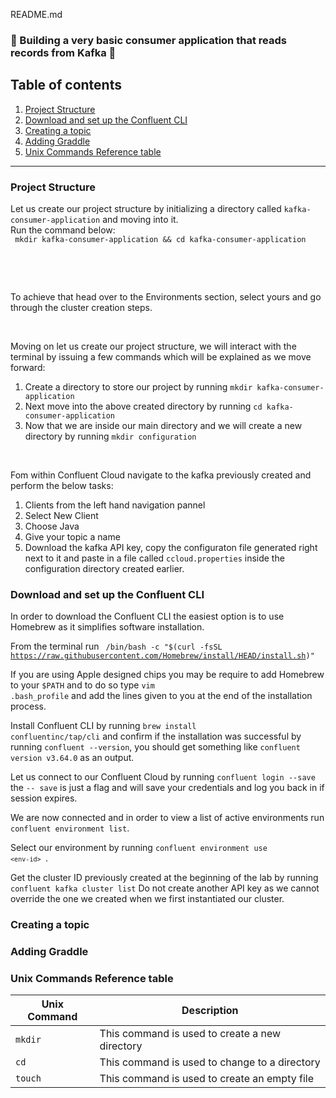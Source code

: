 README.md

### :rotating_light: Building a very basic consumer application that reads records from Kafka :rotating_light:

## Table of contents
1. [Project Structure](#project-structure)
2. [Download and set up the Confluent CLI](#download-and-set-up-the-confluent-cli) 
3. [Creating a topic](#creating-a-topic) 
4. [Adding Graddle](#adding-graddle) 
5. [Unix Commands Reference table](#unix-commands-reference-table)

---

### Project Structure
<p> Let us create our project structure by initializing a directory called <code>kafka-consumer-application</code> and moving into it.<br> Run the command below: <br> <code> mkdir kafka-consumer-application && cd kafka-consumer-application </code> </p>
 <br></p> <br>

<p> To achieve that head over to the Environments section, select yours and go through the cluster creation steps.  </p> <br>

<p>Moving on let us create our project structure, we will interact with the terminal by issuing a few commands which will be explained as we move forward:
<ol>
  <li>Create a directory to store our project by running <code>mkdir kafka-consumer-application</code></li>
  <li>Next move into the above created directory by running <code>cd kafka-consumer-application</code></li>
  <li>Now that we are inside our main directory and we will create a new directory by running <code>mkdir configuration</code></li>
</ol>  
</p> <br>

<p>
Fom within Confluent Cloud navigate to the kafka previously created and perform the below tasks:
<ol>
  <li>Clients from the left hand navigation pannel</li>
  <li>Select New Client</li>
  <li>Choose Java</li>
  <li>Give your topic a name</li>
  <li>Download the kafka API key, copy the configuraton file generated right next to it and paste in a file called <code>ccloud.properties</code> inside the configuration directory created earlier.</li>
</ol>  
</p>

### Download and set up the Confluent CLI
<p>
In order to download the Confluent CLI the easiest option is to use Homebrew as it simplifies software installation.

From the terminal run <code> /bin/bash -c "$(curl -fsSL https://raw.githubusercontent.com/Homebrew/install/HEAD/install.sh)" </code>

If you are using Apple designed chips you may be require to add Homebrew to your <code>$PATH</code> and to do so type <code>vim .bash_profile</code> and add the lines given to you at the end of the installation process.

Install Confluent CLI by running <code>brew install confluentinc/tap/cli</code> and confirm if the installation was successful by running <code>confluent --version</code>, you should get something like <code>confluent version v3.64.0</code> as an output.
</p>

<p>
Let us connect to our Confluent Cloud by running <code>confluent login --save</code> the <code>-- save</code> is just a flag and will save your credentials and log you back in if session expires.

We are now connected and in order to view a list of active environments run <code>confluent environment list</code>.

Select our environment by running <code>confluent environment use `<env-id>` </code>.

Get the cluster ID previously created at the beginning of the lab by running <code>confluent kafka cluster list</code>
Do not create another API key as we cannot override the one we created when we first instantiated our cluster.
</p>

### Creating a topic



### Adding Graddle






### Unix Commands Reference table

| Unix Command| Description |
| ----------- | ----------- |
| <code>mkdir</code>       | This command is used to create a new directory|
| <code>cd</code>   | This command is used to change to a directory        |
| <code>touch</code>   | This command is used to create an empty file        |


